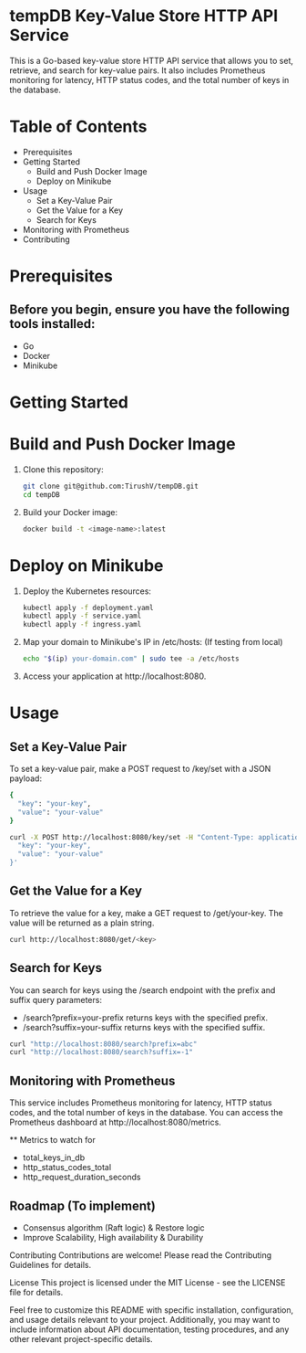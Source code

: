 # tempDB Key-Value Store HTTP API Service
This is a Go-based key-value store HTTP API service that allows you to set, retrieve, and search for key-value pairs. It also includes Prometheus monitoring for latency, HTTP status codes, and the total number of keys in the database.

# Table of Contents

* Prerequisites
* Getting Started
   - Build and Push Docker Image
   - Deploy on Minikube
* Usage
   - Set a Key-Value Pair
   - Get the Value for a Key
   - Search for Keys
* Monitoring with Prometheus
* Contributing

# Prerequisites
## Before you begin, ensure you have the following tools installed:
* Go
* Docker
* Minikube

# Getting Started

# Build and Push Docker Image

1. Clone this repository:

    ```bash
    git clone git@github.com:TirushV/tempDB.git
    cd tempDB
    ```

2. Build your Docker image:

    ```bash
    docker build -t <image-name>:latest
    ```

# Deploy on Minikube

1. Deploy the Kubernetes resources:

    ```bash
    kubectl apply -f deployment.yaml
    kubectl apply -f service.yaml
    kubectl apply -f ingress.yaml
    ```

2. Map your domain to Minikube's IP in /etc/hosts: (If testing from local)

    ```bash
    echo "$(ip) your-domain.com" | sudo tee -a /etc/hosts
    ```

3. Access your application at http://localhost:8080.

# Usage
## Set a Key-Value Pair
To set a key-value pair, make a POST request to /key/set with a JSON payload:

```bash
{
  "key": "your-key",
  "value": "your-value"
}
```

```bash
curl -X POST http://localhost:8080/key/set -H "Content-Type: application/json" -d '{
  "key": "your-key",
  "value": "your-value"
}'
```

## Get the Value for a Key
To retrieve the value for a key, make a GET request to /get/your-key. The value will be returned as a plain string.

```bash
curl http://localhost:8080/get/<key> 
```

## Search for Keys
You can search for keys using the /search endpoint with the prefix and suffix query parameters:

* /search?prefix=your-prefix returns keys with the specified prefix.
* /search?suffix=your-suffix returns keys with the specified suffix.

```bash
curl "http://localhost:8080/search?prefix=abc"
curl "http://localhost:8080/search?suffix=-1"
```

## Monitoring with Prometheus
This service includes Prometheus monitoring for latency, HTTP status codes, and the total number of keys in the database. You can access the Prometheus dashboard at http://localhost:8080/metrics.

** Metrics to watch for
- total_keys_in_db
- http_status_codes_total
- http_request_duration_seconds

## Roadmap (To implement)

- Consensus algorithm (Raft logic) & Restore logic
- Improve Scalability, High availability & Durability

Contributing
Contributions are welcome! Please read the Contributing Guidelines for details.

License
This project is licensed under the MIT License - see the LICENSE file for details.

Feel free to customize this README with specific installation, configuration, and usage details relevant to your project. Additionally, you may want to include information about API documentation, testing procedures, and any other relevant project-specific details.
